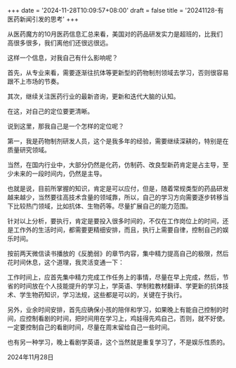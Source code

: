 +++
date = '2024-11-28T10:09:57+08:00'
draft = false
title = '20241128-有医药新闻引发的思考'
+++



从医药魔方的10月医药信息汇总来看，美国对的药品研发实力是超班的，比我们高很多很多，我们离他们还很远很远。

这样一个信息，对我自己有什么影响呢？

首先，从专业来看，需要逐渐往抗体等更新型的药物制剂领域去学习，否则很容易跟不上市场的节奏。

其次，继续关注医药行业的最新咨询，更新和迭代大脑的认知。

在这，对自己的定位要更清晰。

说到这里，那我自己是一个怎样的定位呢？

第一，我是药物制剂研发人员，这个是我多年的经验，需要继续深耕的，特别是在质量研究领域。

当然，在国内行业中，大部分仍然是化药，仿制药、改良型新药肯定是占主导，至少未来的一段时间内，仍然是主导。

也就是说，目前所掌握的知识，肯定是可以应付，但是，随着常规类型的药品研发越来越少，当然要往高技术含量的领域靠，所以，自己的学习方向需要逐步转移当下比较热门领域，比如抗体、生物药等。尽量扩展自己的能力范围。

针对以上分析，要执行，肯定是要投入很多时间的，不仅在工作岗位上的时间，还是工作外的生活时间，都需要更精细安排，而且，执行上需要自律，控制自己的娱乐时间。

按前两天微信读书播放的《反脆弱》的章节内容，集中精力提高自己的极限，然后花时间休息，这个道理，我灵活变通一下：

工作时间上，应首先集中精力完成工作任务上的事情，尽量在早上完成，然后，节省的时间放在个人技能提升的学习上，学英语、学制粒教材翻译、学更新的抗体技术、学生物药知识，学习法规，这些都是可以的，关键在于执行。

另外，业余时间安排，首先应确保小孩的陪伴和学习，如果晚上有能自己控制的时间，应控制看剧的时间，把时间用在学习上，鸡娃得先鸡自己，否则，就不好使。一定要控制自己的看剧时间，尽量在周末留给自己一些时间。

也有另一种学习，晚上看剧学英语，这个当然就是重复学习了，不是娱乐性质的。



2024年11月28日
